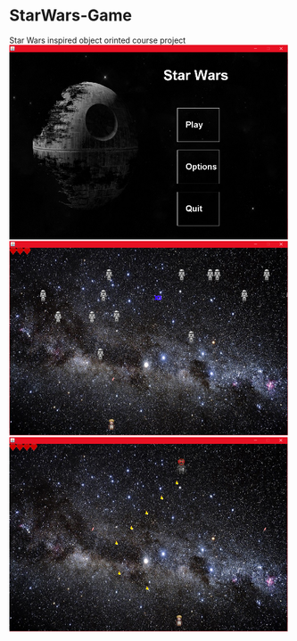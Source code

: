 # StarWars-Game
Star Wars inspired object orinted course project
<br>
<img src = "res/images/menu.png" width="500" height="349"/>
<img src = "res/images/inGame.png" width="500" height="349"/>
<img src = "res/images/boss.png" width="500" height="349"/>
